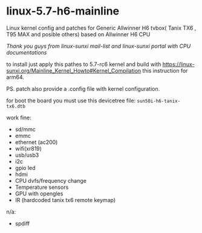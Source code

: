 # linux-5.7-h6-mainline
Linux kernel config and patches for Generic Allwinner H6 tvbox( Tanix TX6 , T95 MAX and posible others) based on Allwinner H6 CPU

_Thank you guys from linux-sunxi mail-list and linux-sunxi portal with CPU documentations_

to install just apply this pathes to 5.7-rc6 kernel
 and build with https://linux-sunxi.org/Mainline_Kernel_Howto#Kernel_Compilation this instruction for arm64.

PS. patch also provide a .config file with kernel configuration.


for boot the board you must use this devicetree file:
`sun50i-h6-tanix-tx6.dtb`

work fine:
 * sd/mmc
 * emmc
 * ethernet (ac200)
 * wifi(xr819)
 * usb/usb3
 * i2c
 * gpio led
 * hdmi
 * CPU dvfs/frequency change
 * Temperature sensors
 * GPU with opengles
 * IR (hardcoded tanix tx6 remote keymap)

n/a:
 * spdiff
